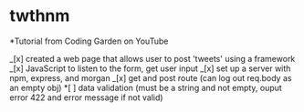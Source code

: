 # twthnm

\*Tutorial from Coding Garden on YouTube

_[x] created a web page that allows user to post 'tweets' using a framework
_[x] JavaScript to listen to the form, get user input
_[x] set up a server with npm, express, and morgan
_[x] get and post route (can log out req.body as an empty obj) \*[ ] data validation (must be a string and not empty, ouput error 422 and error message if not valid)
